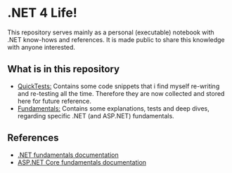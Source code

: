# .NET 4 Life!

This repository serves mainly as a personal (executable) notebook with .NET know-hows and references.
It is made public to share this knowledge with anyone interested.

## What is in this repository
- [QuickTests:](./src/QuickTests/) Contains some code snippets that i find myself re-writing and re-testing all the time. Therefore they are now collected and stored here for future reference.
- [Fundamentals:](./src/Fundamentals/) Contains some explanations, tests and deep dives, regarding specific .NET (and ASP.NET) fundamentals.


## References
- [.NET fundamentals documentation](https://learn.microsoft.com/en-us/dotnet/fundamentals/)
- [ASP.NET Core fundamentals documentation](https://learn.microsoft.com/en-us/aspnet/core/fundamentals)
